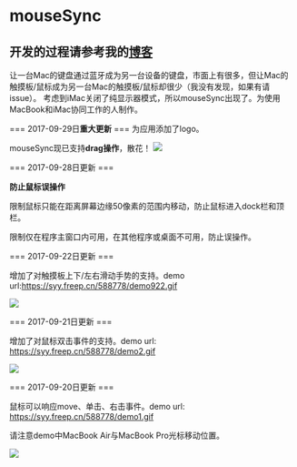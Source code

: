 # mouseSync

## 开发的过程请参考我的[博客][1]

让一台Mac的键盘通过蓝牙成为另一台设备的键盘，市面上有很多，但让Mac的触摸板/鼠标成为另一台Mac的触摸板/鼠标却很少（我没有发现，如果有请issue）。
考虑到iMac关闭了纯显示器模式，所以mouseSync出现了。为使用MacBook和iMac协同工作的人制作。

=== 2017-09-29日**重大更新** ===
为应用添加了logo。

mouseSync现已支持**drag操作**，散花！
![][image-1]


=== 2017-09-28日更新 ===

**防止鼠标误操作**

限制鼠标只能在距离屏幕边缘50像素的范围内移动，防止鼠标进入dock栏和顶栏。

限制仅在程序主窗口内可用，在其他程序或桌面不可用，防止误操作。

=== 2017-09-22日更新 ===

增加了对触摸板上下/左右滑动手势的支持。demo url:https://syy.freep.cn/588778/demo922.gif

![][image-2]

=== 2017-09-21日更新 ===

增加了对鼠标双击事件的支持。demo url: https://syy.freep.cn/588778/demo2.gif

![][image-3]

=== 2017-09-20日更新 ===

鼠标可以响应move、单击、右击事件。demo url: https://syy.freep.cn/588778/demo1.gif

请注意demo中MacBook Air与MacBook Pro光标移动位置。

![][image-4]

[1]:	http://zhihaozhang.github.io/2017/09/23/%E8%AE%A9iMac%E4%B8%8EMacBook%E9%AB%98%E6%95%88%E5%8D%8F%E5%90%8C%E5%B7%A5%E4%BD%9C%E2%80%94%E2%80%94mouseSync%E5%BC%80%E5%8F%91%E5%BF%83%E5%BE%97/

[image-1]:	https://syy.freep.cn/588778/dragdemo.gif
[image-2]:	https://syy.freep.cn/588778/demo922.gif
[image-3]:	https://syy.freep.cn/588778/demo2.gif
[image-4]:	https://syy.freep.cn/588778/demo1.gif